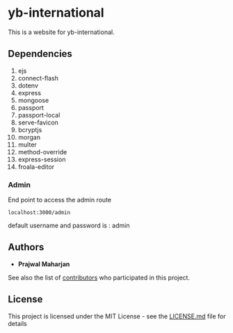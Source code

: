 # yb-international

This is a website for yb-international.

## Dependencies

1. ejs
2. connect-flash
3. dotenv
4. express
5. mongoose
6. passport
7. passport-local
8. serve-favicon
9. bcryptjs
10. morgan
11. multer
12. method-override
13. express-session
14. froala-editor

### Admin

End point to access the admin route

```
localhost:3000/admin
```
default username and password is : admin

## Authors

* **Prajwal Maharjan** 

See also the list of [contributors](https://github.com/ace113/yb-international.git/contributors) who participated in this project.

## License

This project is licensed under the MIT License - see the [LICENSE.md](LICENSE.md) file for details


